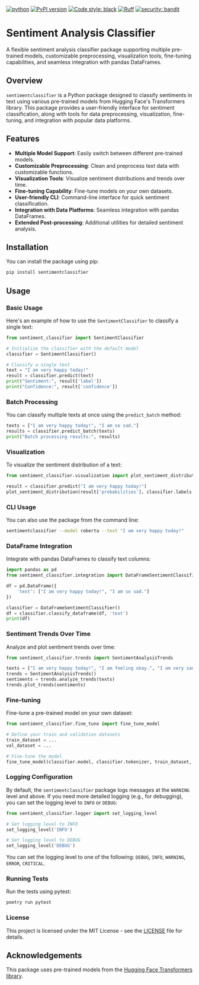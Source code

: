 [![python](https://img.shields.io/badge/Python-3.9|3.10|3.11|3.12|3.13-3776AB.svg?style=flat&logo=python&logoColor=white)](https://www.python.org) [![PyPI version](https://badge.fury.io/py/emotionclassifier.svg)](https://badge.fury.io/py/emotionclassifier) [![Code style: black](https://img.shields.io/badge/code%20style-black-000000.svg)](https://github.com/psf/black) [![Ruff](https://img.shields.io/endpoint?url=https://raw.githubusercontent.com/astral-sh/ruff/main/assets/badge/v2.json)](https://github.com/astral-sh/ruff) [![security: bandit](https://img.shields.io/badge/security-bandit-yellow.svg)](https://github.com/PyCQA/bandit)

# Sentiment Analysis Classifier


A flexible sentiment analysis classifier package supporting multiple pre-trained models, customizable preprocessing, visualization tools, fine-tuning capabilities, and seamless integration with pandas DataFrames.

## Overview

`sentimentclassifier` is a Python package designed to classify sentiments in text using various pre-trained models from Hugging Face's Transformers library. This package provides a user-friendly interface for sentiment classification, along with tools for data preprocessing, visualization, fine-tuning, and integration with popular data platforms.

## Features

- **Multiple Model Support**: Easily switch between different pre-trained models.
- **Customizable Preprocessing**: Clean and preprocess text data with customizable functions.
- **Visualization Tools**: Visualize sentiment distributions and trends over time.
- **Fine-tuning Capability**: Fine-tune models on your own datasets.
- **User-friendly CLI**: Command-line interface for quick sentiment classification.
- **Integration with Data Platforms**: Seamless integration with pandas DataFrames.
- **Extended Post-processing**: Additional utilities for detailed sentiment analysis.

## Installation

You can install the package using pip:

```bash
pip install sentimentclassifier
```

## Usage

### Basic Usage

Here's an example of how to use the `SentimentClassifier` to classify a single text:

```python
from sentiment_classifier import SentimentClassifier

# Initialize the classifier with the default model
classifier = SentimentClassifier()

# Classify a single text
text = "I am very happy today!"
result = classifier.predict(text)
print("Sentiment:", result['label'])
print("Confidence:", result['confidence'])
```

### Batch Processing

You can classify multiple texts at once using the `predict_batch` method:

```python
texts = ["I am very happy today!", "I am so sad."]
results = classifier.predict_batch(texts)
print("Batch processing results:", results)
```

### Visualization

To visualize the sentiment distribution of a text:

```python
from sentiment_classifier.visualization import plot_sentiment_distribution

result = classifier.predict("I am very happy today!")
plot_sentiment_distribution(result['probabilities'], classifier.labels.values())
```

### CLI Usage

You can also use the package from the command line:

```bash
sentimentclassifier --model roberta --text "I am very happy today!"
```

### DataFrame Integration

Integrate with pandas DataFrames to classify text columns:

```python
import pandas as pd
from sentiment_classifier.integration import DataFrameSentimentClassifier

df = pd.DataFrame({
    'text': ["I am very happy today!", "I am so sad."]
})

classifier = DataFrameSentimentClassifier()
df = classifier.classify_dataframe(df, 'text')
print(df)
```

### Sentiment Trends Over Time

Analyze and plot sentiment trends over time:

```python
from sentiment_classifier.trends import SentimentAnalysisTrends

texts = ["I am very happy today!", "I am feeling okay.", "I am very sad."]
trends = SentimentAnalysisTrends()
sentiments = trends.analyze_trends(texts)
trends.plot_trends(sentiments)
```

### Fine-tuning

Fine-tune a pre-trained model on your own dataset:

```python
from sentiment_classifier.fine_tune import fine_tune_model

# Define your train and validation datasets
train_dataset = ...
val_dataset = ...

# Fine-tune the model
fine_tune_model(classifier.model, classifier.tokenizer, train_dataset, val_dataset, output_dir='fine_tuned_model')
```

### Logging Configuration

By default, the `sentimentclassifier` package logs messages at the `WARNING` level and above. If you need more detailed logging (e.g., for debugging), you can set the logging level to `INFO` or `DEBUG`:

```python
from sentiment_classifier.logger import set_logging_level

# Set logging level to INFO
set_logging_level('INFO')

# Set logging level to DEBUG
set_logging_level('DEBUG')
```

You can set the logging level to one of the following: `DEBUG`, `INFO`, `WARNING`, `ERROR`, `CRITICAL`.


### Running Tests

Run the tests using pytest:

```bash
poetry run pytest
```


### License

This project is licensed under the MIT License - see the [LICENSE](LICENSE) file for details.

## Acknowledgements

This package uses pre-trained models from the [Hugging Face Transformers library](https://github.com/huggingface/transformers).